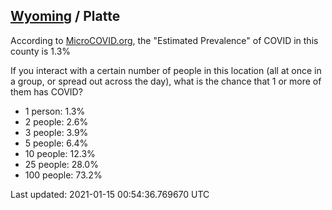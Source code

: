 
## [Wyoming](/united-states/wyoming) / Platte

According to [MicroCOVID.org](http://microcovid.org),
the "Estimated Prevalence" of COVID in this county is 1.3%

If you interact with a certain number of people in this location
(all at once in a group, or spread out across the day), what is the chance that
1 or more of them has COVID?

- 1 person: 1.3%
- 2 people: 2.6%
- 3 people: 3.9%
- 5 people: 6.4%
- 10 people: 12.3%
- 25 people: 28.0%
- 100 people: 73.2%

Last updated: 2021-01-15 00:54:36.769670 UTC
